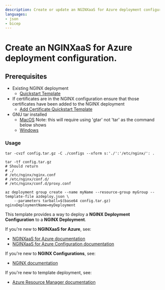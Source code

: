 ```yaml
---
description: Create or update an NGINXaaS for Azure deployment configuration using multiple files in a resource group.
languages:
- json
- bicep
---
```


# Create an NGINXaaS for Azure deployment configuration.

## Prerequisites
- Existing NGINX deployment
    - [Quickstart Template](../../deployments/create-or-update/README.md)
- If certificates are in the NGINX configuration ensure that those certificates have been added to the NGINX deployment
    - [Add Certificate Quickstart Template](../../certificates/create-or-update/README.md)
- GNU tar installed
    - [MacOS](https://formulae.brew.sh/formula/gnu-tar) Note: this will require using 'gtar' not 'tar' as the command below shows
    - [Windows](http://gnuwin32.sourceforge.net/packages/gtar.htm)

### Usage
```
tar -cvzf config.tar.gz -C ./configs --xform s:'./':'/etc/nginx/': .

tar -tf config.tar.gz
# Should return
# ./
# /etc/nginx/nginx.conf
# /etc/nginx/conf.d/
# /etc/nginx/conf.d/proxy.conf

az deployment group create --name myName --resource-group myGroup --template-file azdeploy.json \
    --parameters tarball=$(base64 config.tar.gz) nginxDeploymentName=myDeployment
```

This template provides a way to deploy a **NGINX Deployment Configuration** to a **NGINX Deployment**.

If you're new to **NGINXaaS for Azure**, see:

- [NGINXaaS for Azure documentation](https://docs.nginx.com/nginxaas/azure/)
- [NGINXaaS for Azure Configuration documentation](https://docs.nginx.com/nginxaas/azure/management/nginx-configuration/)

If you're new to **NGINX Configurations**, see:
- [NGINX documentation](https://nginx.org/en/docs/)

If you're new to template deployment, see:

- [Azure Resource Manager documentation](https://docs.microsoft.com/azure/azure-resource-manager/)
